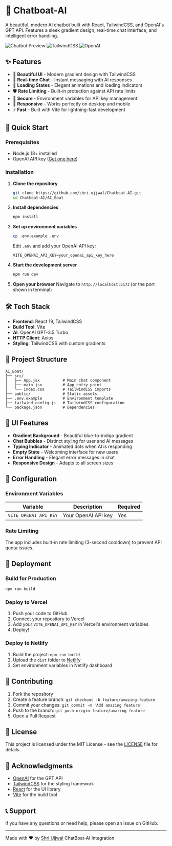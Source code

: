 # 🤖 Chatboat-AI

A beautiful, modern AI chatbot built with React, TailwindCSS, and OpenAI's GPT API. Features a sleek gradient design, real-time chat interface, and intelligent error handling.

![Chatbot Preview](https://img.shields.io/badge/React-19+-blue?style=for-the-badge&logo=react)
![TailwindCSS](https://img.shields.io/badge/TailwindCSS-3+-06B6D4?style=for-the-badge&logo=tailwindcss)
![OpenAI](https://img.shields.io/badge/OpenAI-GPT--3.5-412991?style=for-the-badge&logo=openai)

## ✨ Features

- 🎨 **Beautiful UI** - Modern gradient design with TailwindCSS
- 💬 **Real-time Chat** - Instant messaging with AI responses
- 🔄 **Loading States** - Elegant animations and loading indicators
- 🛡️ **Rate Limiting** - Built-in protection against API rate limits
- 🔐 **Secure** - Environment variables for API key management
- 📱 **Responsive** - Works perfectly on desktop and mobile
- ⚡ **Fast** - Built with Vite for lightning-fast development

## 🚀 Quick Start

### Prerequisites

- Node.js 18+ installed
- OpenAI API key ([Get one here](https://platform.openai.com/api-keys))

### Installation

1. **Clone the repository**
   ```bash
   git clone https://github.com/shri-ujjwal/Chatboat-AI.git
   cd Chatboat-AI/AI_Boat
   ```

2. **Install dependencies**
   ```bash
   npm install
   ```

3. **Set up environment variables**
   ```bash
   cp .env.example .env
   ```

   Edit `.env` and add your OpenAI API key:
   ```env
   VITE_OPENAI_API_KEY=your_openai_api_key_here
   ```

4. **Start the development server**
   ```bash
   npm run dev
   ```

5. **Open your browser**
   Navigate to `http://localhost:5173` (or the port shown in terminal)

## 🛠️ Tech Stack

- **Frontend**: React 19, TailwindCSS
- **Build Tool**: Vite
- **AI**: OpenAI GPT-3.5 Turbo
- **HTTP Client**: Axios
- **Styling**: TailwindCSS with custom gradients

## 📁 Project Structure

```
AI_Boat/
├── src/
│   ├── App.jsx          # Main chat component
│   ├── main.jsx         # App entry point
│   └── index.css        # TailwindCSS imports
├── public/              # Static assets
├── .env.example         # Environment template
├── tailwind.config.js   # TailwindCSS configuration
└── package.json         # Dependencies
```

## 🎨 UI Features

- **Gradient Background** - Beautiful blue-to-indigo gradient
- **Chat Bubbles** - Distinct styling for user and AI messages
- **Typing Indicator** - Animated dots when AI is responding
- **Empty State** - Welcoming interface for new users
- **Error Handling** - Elegant error messages in chat
- **Responsive Design** - Adapts to all screen sizes

## 🔧 Configuration

### Environment Variables

| Variable | Description | Required |
|----------|-------------|----------|
| `VITE_OPENAI_API_KEY` | Your OpenAI API key | Yes |

### Rate Limiting

The app includes built-in rate limiting (3-second cooldown) to prevent API quota issues.

## 🚀 Deployment

### Build for Production

```bash
npm run build
```

### Deploy to Vercel

1. Push your code to GitHub
2. Connect your repository to [Vercel](https://vercel.com)
3. Add your `VITE_OPENAI_API_KEY` in Vercel's environment variables
4. Deploy!

### Deploy to Netlify

1. Build the project: `npm run build`
2. Upload the `dist` folder to [Netlify](https://netlify.com)
3. Set environment variables in Netlify dashboard

## 🤝 Contributing

1. Fork the repository
2. Create a feature branch: `git checkout -b feature/amazing-feature`
3. Commit your changes: `git commit -m 'Add amazing feature'`
4. Push to the branch: `git push origin feature/amazing-feature`
5. Open a Pull Request

## 📝 License

This project is licensed under the MIT License - see the [LICENSE](LICENSE) file for details.

## 🙏 Acknowledgments

- [OpenAI](https://openai.com) for the GPT API
- [TailwindCSS](https://tailwindcss.com) for the styling framework
- [React](https://reactjs.org) for the UI library
- [Vite](https://vitejs.dev) for the build tool

## 📞 Support

If you have any questions or need help, please open an issue on GitHub.

---

Made with ❤️ by [Shri Ujjwal](https://github.com/shri-ujjwal)
ChatBoat-AI Integration 

